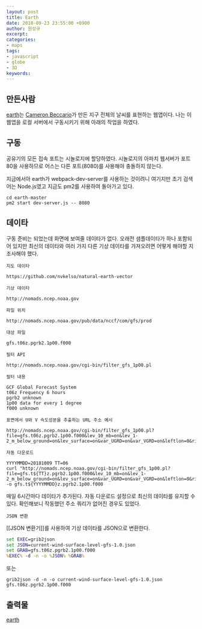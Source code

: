 ```yaml
---
layout: post
title: Earth
date: 2018-09-23 23:55:00 +0900
author: 원성규
excerpt: 
categories:
- maps
tags:
- javascript
- globe
- 3D
keywords:
---
```


## 만든사람

[earth][3]는 [Cameron Beccario][1]가 만든 지구 전체의 날씨를 표현하는 웹앱이다. 나는 이 웹앱을 로컬 서버에서 구동시키기 위해 아래의 작업을 하였다.

## 구동

공유기의 모든 접속 포트는 시놀로지에 할당하였다. 시놀로지의 아파치 웹서버가 포트 80을 사용하므로 어스는 다른 포트(8080)를 사용해야 충돌하지 않는다.

지금에서아 earth가 webpack-dev-server를 사용하는 것이려니 여기지만 초기 검색어는 Node.js였고 지금도 pm2를 사용하여 돌아가고 있다.

```
cd earth-master
pm2 start dev-server.js -- 8080
```

## 데이타

구동 준비는 되었는데 화면에 보여줄 데이타가 없다. 오래전 샘플데이타가 하나 포함되어 있지만 최신의 데이타와 여러 가지 다른 기상 데이타를 가져오려면 어떻게 해야할 지 조사해야 했다.

`지도 데이타` 
```
https://github.com/nvkelso/natural-earth-vector
```

`기상 데이타` 
```
http://nomads.ncep.noaa.gov
```

`파일 위치` 
```
http://nomads.ncep.noaa.gov/pub/data/nccf/com/gfs/prod
```

`대상 파일`
```
gfs.t06z.pgrb2.1p00.f000
```

`필터 API`
```
http://nomads.ncep.noaa.gov/cgi-bin/filter_gfs_1p00.pl
```

`필터 내용`
```
GCF Global Forecast System
t06z Frequency 6 hours
pgrb2 unknown
1p00 data for every 1 degree
f000 unknown
```

`표면에서 U와 V 속도성분을 추출하는 URL 주소 예시`
```
http://nomads.ncep.noaa.gov/cgi-bin/filter_gfs_1p00.pl?file=gfs.t06z.pgrb2.1p00.f000&lev_10_mb=on&lev_1-2_m_below_ground=on&lev_surface=on&var_UGRD=on&var_VGRD=on&leftlon=0&rightlon=360&toplat=90&bottomlat=-90&dir=%2Fgfs.2018100806
```

`자동 다운로드`
```
YYYYMMDD=20181009 TT=06
curl "http://nomads.ncep.noaa.gov/cgi-bin/filter_gfs_1p00.pl?file=gfs.t${TT}z.pgrb2.1p00.f000&lev_10_mb=on&lev_1-2_m_below_ground=on&lev_surface=on&var_UGRD=on&var_VGRD=on&leftlon=0&rightlon=360&toplat=90&bottomlat=-90&dir=%2Fgfs.${YYYYMMDD}%TT%" -o gfs.t${YYYYMMDD}z.pgrb2.1p00.f000
```
매일 6시간마다 데이타가 추가된다. 자동 다운로드 설정으로 최신의 데이타를 유지할 수 있다. 확인해보니 작동했던 주소 쿼리가 없어진 경우도 있었다.

`JSON 변환`

[[JSON 변환기]]를 사용하여 기상 데이타를 JSON으로 변환한다.
```bat
set EXEC=grib2json
set JSON=current-wind-surface-level-gfs-1.0.json
set GRAB=gfs.t06z.pgrb2.1p00.f000
%EXEC% -d -n -o %JSON% %GRAB% 
```
또는
```
grib2json -d -n -o current-wind-surface-level-gfs-1.0.json gfs.t06z.pgrb2.1p00.f000 
```

## 출력물

[earth][2]

[1]:https://github.com/cambecc/earth
[2]:http://fabre.tru.io:8080/
[3]:https://earth.nullschool.net/


